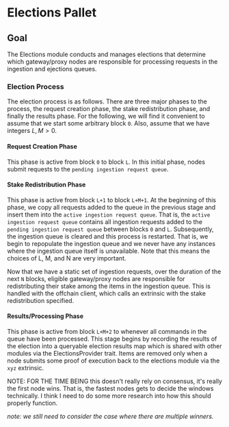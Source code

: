 # Elections Pallet

## Goal
The Elections module conducts and manages elections that determine which gateway/proxy nodes are responsible for processing requests in the ingestion and ejections queues.

### Election Process 

The election process is as follows. There are three major phases to the process, the request creation phase, the stake redistribution phase, and finally the results phase. For the following, we will find it convenient to assume that we start some arbitrary block `0`. Also, assume that we have integers $L, M > 0$.

#### Request Creation Phase
This phase is active from block `0` to block `L`. In this initial phase, nodes submit requests to the `pending ingestion request queue`. 

#### Stake Redistribution Phase
This phase is active from block `L+1` to block `L+M+1`. At the beginning of this phase, we copy all requests added to the queue in the previous stage and insert them into the `active ingestion request queue`. That is, the `active ingestion request queue` contains all ingestion requests added to the `pending ingestion request queue` between blocks `0` and `L`. Subsequently, the ingestion queue is cleared and this process is restarted. That is, we begin to repopulate the ingestion queue and we never have any instances where the ingestion queue itself is unavailable. Note that this means the choices of L, M, and N are very important.

Now that we have a static set of ingestion requests, over the duration of the next `N` blocks, eligible gateway/proxy nodes are responsible for redistributing their stake among the items in the ingestion queue. This is handled with the offchain client, which calls an extrinsic with the stake redistribution specified.

#### Results/Processing Phase
This phase is active from block `L+M+2` to whenever all commands in the queue have been processed.
This stage begins by recording the results of the election into a queryable election results map which is shared with other modules via the ElectionsProvider trait. Items are removed only when a node submits some proof of execution back to the elections module via the `xyz` extrinsic.

NOTE: FOR THE TIME BEING this doesn't really rely on consensus, it's really the first node wins. That is, the fastest nodes gets to decide the windows technically. I think I need to do some more research into how this should properly function.

*note: we still need to consider the case where there are multiple winners.*
